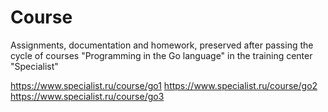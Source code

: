 # Course

Assignments, documentation and homework, preserved after passing the cycle of courses "Programming in the Go language" in the training center "Specialist"

https://www.specialist.ru/course/go1
https://www.specialist.ru/course/go2
https://www.specialist.ru/course/go3
